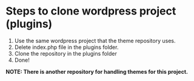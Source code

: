 # Steps to clone wordpress project (plugins)

1. Use the same wordpress project that the theme repository uses.
2. Delete index.php file in the plugins folder. 
3. Clone the repository in the plugins folder
4. Done!

<b>NOTE: There is another repository for handling themes for this project.</b>
